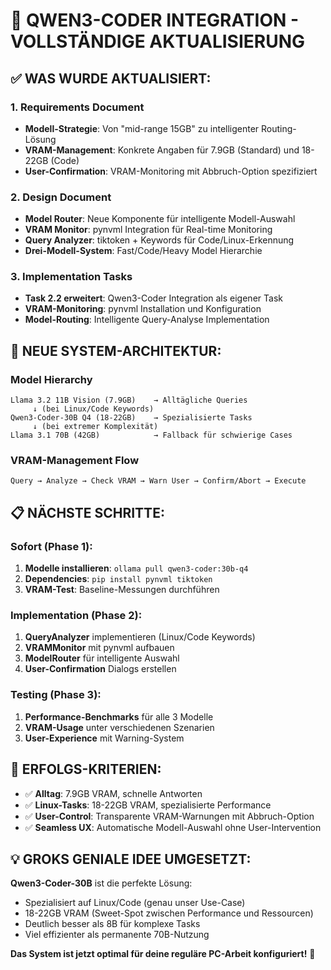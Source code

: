 # 🎯 QWEN3-CODER INTEGRATION - VOLLSTÄNDIGE AKTUALISIERUNG

## ✅ WAS WURDE AKTUALISIERT:

### 1. Requirements Document
- **Modell-Strategie**: Von "mid-range 15GB" zu intelligenter Routing-Lösung
- **VRAM-Management**: Konkrete Angaben für 7.9GB (Standard) und 18-22GB (Code)
- **User-Confirmation**: VRAM-Monitoring mit Abbruch-Option spezifiziert

### 2. Design Document  
- **Model Router**: Neue Komponente für intelligente Modell-Auswahl
- **VRAM Monitor**: pynvml Integration für Real-time Monitoring
- **Query Analyzer**: tiktoken + Keywords für Code/Linux-Erkennung
- **Drei-Modell-System**: Fast/Code/Heavy Model Hierarchie

### 3. Implementation Tasks
- **Task 2.2 erweitert**: Qwen3-Coder Integration als eigener Task
- **VRAM-Monitoring**: pynvml Installation und Konfiguration
- **Model-Routing**: Intelligente Query-Analyse Implementation

## 🚀 NEUE SYSTEM-ARCHITEKTUR:

### Model Hierarchy
```
Llama 3.2 11B Vision (7.9GB)    → Alltägliche Queries
     ↓ (bei Linux/Code Keywords)
Qwen3-Coder-30B Q4 (18-22GB)    → Spezialisierte Tasks  
     ↓ (bei extremer Komplexität)
Llama 3.1 70B (42GB)            → Fallback für schwierige Cases
```

### VRAM-Management Flow
```
Query → Analyze → Check VRAM → Warn User → Confirm/Abort → Execute
```

## 📋 NÄCHSTE SCHRITTE:

### Sofort (Phase 1):
1. **Modelle installieren**: `ollama pull qwen3-coder:30b-q4`
2. **Dependencies**: `pip install pynvml tiktoken`
3. **VRAM-Test**: Baseline-Messungen durchführen

### Implementation (Phase 2):
1. **QueryAnalyzer** implementieren (Linux/Code Keywords)
2. **VRAMMonitor** mit pynvml aufbauen
3. **ModelRouter** für intelligente Auswahl
4. **User-Confirmation** Dialogs erstellen

### Testing (Phase 3):
1. **Performance-Benchmarks** für alle 3 Modelle
2. **VRAM-Usage** unter verschiedenen Szenarien
3. **User-Experience** mit Warning-System

## 🎯 ERFOLGS-KRITERIEN:

- ✅ **Alltag**: 7.9GB VRAM, schnelle Antworten
- ✅ **Linux-Tasks**: 18-22GB VRAM, spezialisierte Performance  
- ✅ **User-Control**: Transparente VRAM-Warnungen mit Abbruch-Option
- ✅ **Seamless UX**: Automatische Modell-Auswahl ohne User-Intervention

## 💡 GROKS GENIALE IDEE UMGESETZT:

**Qwen3-Coder-30B** ist die perfekte Lösung:
- Spezialisiert auf Linux/Code (genau unser Use-Case)
- 18-22GB VRAM (Sweet-Spot zwischen Performance und Ressourcen)
- Deutlich besser als 8B für komplexe Tasks
- Viel effizienter als permanente 70B-Nutzung

**Das System ist jetzt optimal für deine reguläre PC-Arbeit konfiguriert!** 🚀